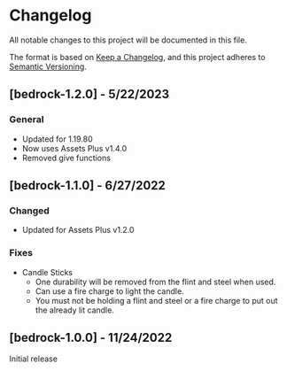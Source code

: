 # Changelog

All notable changes to this project will be documented in this file.

The format is based on [Keep a Changelog](https://keepachangelog.com/en/1.0.0/), and this project adheres to [Semantic Versioning](https://semver.org/spec/v2.0.0.html).

## [bedrock-1.2.0] - 5/22/2023

### General

- Updated for 1.19.80
- Now uses Assets Plus v1.4.0
- Removed give functions

## [bedrock-1.1.0] - 6/27/2022

### Changed

- Updated for Assets Plus v1.2.0

### Fixes

- Candle Sticks
  - One durability will be removed from the flint and steel when used.
  - Can use a fire charge to light the candle.
  - You must not be holding a flint and steel or a fire charge to put out the already lit candle.

## [bedrock-1.0.0] - 11/24/2022

Initial release
